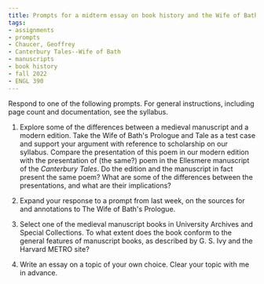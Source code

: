 ```yaml
---
title: Prompts for a midterm essay on book history and the Wife of Bath's Prologue
tags:
- assignments
- prompts
- Chaucer, Geoffrey
- Canterbury Tales--Wife of Bath
- manuscripts
- book history
- fall 2022
- ENGL 390
---
```

Respond to one of the following prompts.
For general instructions, including page count and documentation, see the syllabus.

1. Explore some of the differences between a medieval manuscript and a modern edition.
Take the Wife of Bath's Prologue and Tale as a test case and support your argument with reference to scholarship on our syllabus.
Compare the presentation of this poem in our modern edition with the presentation of (the same?) poem in the Ellesmere manuscript of the *Canterbury Tales*.
Do the edition and the manuscript in fact present the same poem?
What are some of the differences between the presentations, and what are their implications?

1. Expand your response to a prompt from last week, on the sources for and annotations to The Wife of Bath's Prologue. 

1. Select one of the medieval manuscript books in University Archives and Special Collections.
To what extent does the book conform to the general features of manuscript books, as described by G. S. Ivy and the Harvard METRO site?

1. Write an essay on a topic of your own choice. Clear your topic with me in advance.
